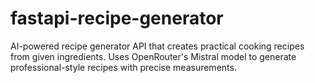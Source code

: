 # fastapi-recipe-generator
 AI-powered recipe generator API that creates practical cooking recipes from given ingredients. Uses OpenRouter's Mistral model to generate professional-style recipes with precise measurements.
